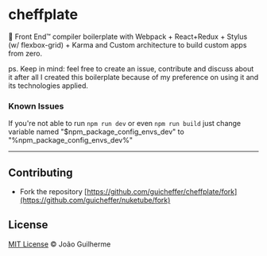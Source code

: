 # cheffplate
:beginner: Front End™ compiler boilerplate with Webpack + React+Redux + Stylus (w/ flexbox-grid) + Karma and Custom architecture to build custom apps from zero.

ps. Keep in mind: feel free to create an issue, contribute and discuss about it after all I created this boilerplate because of my preference on using it and its technologies applied.

### Known Issues
If you're not able to run ```npm run dev``` or even ```npm run build``` just change variable named "$npm_package_config_envs_dev" to "%npm_package_config_envs_dev%"

___

## Contributing

- Fork the repository [https://github.com/guicheffer/cheffplate/fork](https://github.com/guicheffer/nuketube/fork)

## License

<a href="http://guicheffer.mit-license.org/" target="_blank">MIT License</a> © João Guilherme
